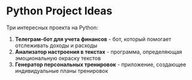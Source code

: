 # Python Project Ideas

Три интересных проекта на Python:

1. **Телеграм-бот для учета финансов** - бот, который помогает отслеживать доходы и расходы
2. **Анализатор настроения в текстах** - программа, определяющая эмоциональную окраску текстов
3. **Генератор персональных тренировок** - приложение, создающее индивидуальные планы тренировок
